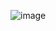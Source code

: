 ![image](https://github.com/Sethumruberu/Plane-Manegment-System/assets/160596225/d0f6f559-18bc-4b49-b65d-27bab0732807)
